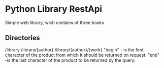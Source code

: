 # Python Library RestApi
Simple web library, wich contains of three books
## Directories
/library
/library/{author}
/library/{author}/{work}
"begin" - is the first character of the product from which it should be returned on request.
"end" -is the last character of the product to be returned by the query.
